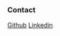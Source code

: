 ### Contact

[Github](https://github.com/sionara)
[Linkedin](https://www.linkedin.com/in/sion-lee-lnkdin/)
